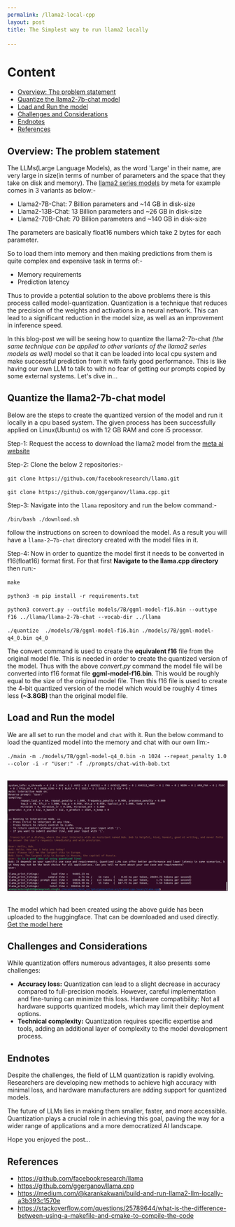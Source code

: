 ```yaml
---
permalink: /llama2-local-cpp
layout: post
title: The Simplest way to run llama2 locally

---
```


# Content

* [Overview: The problem statement](#the-problem-statement)
* [Quantize the llama2-7b-chat model](#quantize-the-llama2-7b-chat-model)
* [Load and Run the model](#load-and-run-the-model)
* [Challenges and Considerations](#challenges-and-considerations)
* [Endnotes](#endnotes)
* [References](#references)

## Overview: The problem statement
The LLMs(Large Language Models), as the word 'Large' in their name, are very large in size(in terms of number of parameters and the space that they take on disk and memory). The [llama2 series models](https://github.com/facebookresearch/llama) by meta for example comes in 3 variants as below:-

- Llama2-7B-Chat: 7 Billion parameters and ~14 GB in disk-size
- Llama2-13B-Chat: 13 Billion parameters and ~26 GB in disk-size
- Llama2-70B-Chat: 70 Billion parameters and ~140 GB in disk-size

The parameters are basically float16 numbers which take 2 bytes for each parameter.

So to load them into memory and then making predictions from them is quite complex and expensive task in terms of:-
- Memory requirements
- Prediction latency

Thus to provide a potential solution to the above problems there is this process called model-quantization. Quantization is a technique that reduces the precision of the weights and activations in a neural network. This can lead to a significant reduction in the model size, as well as an improvement in inference speed.

In this blog-post we will be seeing how to quantize the llama2-7b-chat *(the same technique can be applied to other variants of the llama2 series models as well)* model so that it can be loaded into local cpu system and make successful prediction from it with fairly good performance. This is like having our own LLM to talk to with no fear of getting our prompts copied by some external systems. Let's dive in...

## Quantize the llama2-7b-chat model
Below are the steps to create the quantized version of the model and run it locally in a cpu based system. The given process has been successfully applied on Linux(Ubuntu) os with 12 GB RAM and core i5 processor.

Step-1: Request the access to download the llama2 model from the [meta ai website](https://ai.meta.com/resources/models-and-libraries/llama-downloads/)

Step-2: Clone the below 2 repositories:-

`git clone https://github.com/facebookresearch/llama.git`

`git clone https://github.com/ggerganov/llama.cpp.git`

Step-3: Navigate into the `llama` repository and run the below command:-

`/bin/bash ./download.sh`

follow the instructions on screen to download the model. As a result you will have a `llama-2–7b-chat` directory created with the model files in it.

Step-4: Now in order to quantize the model first it needs to be converted in f16(float16) format first. For that first **Navigate to the llama.cpp directory** then run:-

`make`

`python3 -m pip install -r requirements.txt`

`python3 convert.py --outfile models/7B/ggml-model-f16.bin --outtype f16 ../llama/llama-2-7b-chat --vocab-dir ../llama`

`./quantize  ./models/7B/ggml-model-f16.bin ./models/7B/ggml-model-q4_0.bin q4_0`

The convert command is used to create the **equivalent f16** file from the original model file. This is needed in order to create the quantized version of the model. Thus with the above *convert.py* command the model file will be converted into f16 format file **ggml-model-f16.bin**. This would be roughly equal to the size of the original model file. Then this f16 file is used to create the 4-bit quantized version of the model which would be roughly 4 times less **(~3.8GB)** than the original model file.

## Load and Run the model
We are all set to run the model and `chat` with it. Run the below command to load the quantized model into the memory and chat with our own llm:-

`./main -m ./models/7B/ggml-model-q4_0.bin -n 1024 --repeat_penalty 1.0 --color -i -r "User:" -f ./prompts/chat-with-bob.txt`

<br>
<div class="imgcap">
<img src="/assets/images/blog_llama2-local-cpp/llm-local-1.png">
</div>
<br>

The model which had been created using the above guide has been uploaded to the huggingface. That can be downloaded and used directly. [Get the model here](https://huggingface.co/amanpreetsingh459/llama-2-7b-chat_q4_quantized_cpp)

## Challenges and Considerations
While quantization offers numerous advantages, it also presents some challenges:

- **Accuracy loss:** Quantization can lead to a slight decrease in accuracy compared to full-precision models. However, careful implementation and fine-tuning can minimize this loss.
Hardware compatibility: Not all hardware supports quantized models, which may limit their deployment options.
- **Technical complexity:** Quantization requires specific expertise and tools, adding an additional layer of complexity to the model development process.

## Endnotes
Despite the challenges, the field of LLM quantization is rapidly evolving. Researchers are developing new methods to achieve high accuracy with minimal loss, and hardware manufacturers are adding support for quantized models.

The future of LLMs lies in making them smaller, faster, and more accessible. Quantization plays a crucial role in achieving this goal, paving the way for a wider range of applications and a more democratized AI landscape.

Hope you enjoyed the post...

## References
* https://github.com/facebookresearch/llama
* https://github.com/ggerganov/llama.cpp
* https://medium.com/@karankakwani/build-and-run-llama2-llm-locally-a3b393c1570e
* https://stackoverflow.com/questions/25789644/what-is-the-difference-between-using-a-makefile-and-cmake-to-compile-the-code
